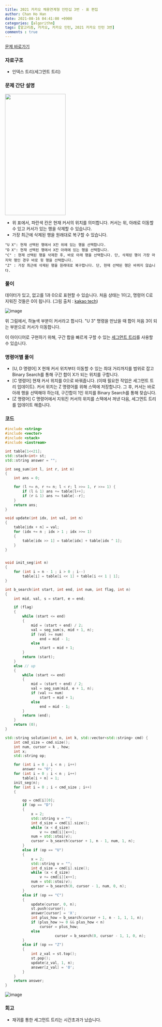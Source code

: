 ```yaml
---
title: 2021 카카오 채용연계형 인턴십 3번 - 표 편집
author: Chan Ho Han
date: 2021-08-16 04:41:00 +0900
categories: [algorithm]
tags: [알고리즘, 카카오, 카카오 인턴, 2021 카카오 인턴 3번]
comments : true
---
```


[문제 바로가기](https://programmers.co.kr/learn/courses/30/lessons/81303)


### 자료구조
- 인덱스 트리(세그먼트 트리)

### 문제 간단 설명

<img src="https://user-images.githubusercontent.com/46598292/129503868-3d6fa8b1-5882-437d-8647-36993ac4ad54.png"  width="200" height="400"/>

- 위 표에서, 파란색 칸은 현재 커서의 위치를 의미합니다. 커서는 위, 아래로 이동할 수 있고 커서가 있는 행을 삭제할 수 있습니다.
- 가장 최근에 삭제된 행을 원래대로 복구할 수 있습니다.


```
"U X": 현재 선택된 행에서 X칸 위에 있는 행을 선택합니다.
"D X": 현재 선택된 행에서 X칸 아래에 있는 행을 선택합니다.
"C" : 현재 선택된 행을 삭제한 후, 바로 아래 행을 선택합니다. 단, 삭제된 행이 가장 마지막 행인 경우 바로 윗 행을 선택합니다.
"Z" : 가장 최근에 삭제된 행을 원래대로 복구합니다. 단, 현재 선택된 행은 바뀌지 않습니다.
```

### 풀이

데이터가 있고, 없고를 1과 0으로 표현할 수 있습니다. 처음 상태는 1이고, 명령어 C로 지워진 것들은 0이 됩니다.
(그림 출처 : [kakao tech](https://tech.kakao.com/2021/07/08/2021-%EC%B9%B4%EC%B9%B4%EC%98%A4-%EC%9D%B8%ED%84%B4%EC%8B%AD-for-tech-developers-%EC%BD%94%EB%94%A9-%ED%85%8C%EC%8A%A4%ED%8A%B8-%ED%95%B4%EC%84%A4/))

![image](https://user-images.githubusercontent.com/46598292/129509810-4593a4f8-97ad-483c-86e1-0b82bf1aa506.png)

위 그림에서, 하늘색 부분이 커서라고 합시다. "U 3" 명령을 만났을 때 합이 처음 3이 되는 부분으로 커서가 이동합니다.  

이 아이디어로 구현하기 위해, 구간 합을 빠르게 구할 수 있는 [세그먼트 트리](https://www.acmicpc.net/blog/view/9)를 사용할 수 있습니다.  

### 명령어별 풀이
- [U, D 명령어] X
현재 커서 위치부터 이동할 수 있는 최대 거리까지를 범위로 잡고 Binary Search를 통해 구간 합이 X가 되는 위치를 구합니다.
- [C 명령어]
현재 커서 위치를 0으로 바꿔줍니다. (이때 필요한 작업은 세그먼트 트리 업데이트). 커서 위치는 Z 명령어를 위해 스택에 저장합니다. 그 후, 커서는 바로 아래 행을 선택해야 하는데, 구간합이 1인 위치를 Binary Search를 통해 찾습니다.
- [Z 명령어]
C 명령어에서 지워진 커서의 위치를 스택에서 꺼낸 다음, 세그먼트 트리를 업데이트 해줍니다.




### 코드
```cpp
#include <string>
#include <vector>
#include <stack>
#include <iostream>

int table[1<<21];
std::stack<int> st;
std::string answer = "";

int seg_sum(int l, int r, int n)
{
    int ans = 0;

    for (l += n, r += n; l < r; l >>= 1, r >>= 1) {
        if (l & 1) ans += table[l++];
        if (r & 1) ans += table[--r];
    }
    return ans;
}

void update(int idx, int val, int n)
{
	table[idx + n] = val;
	for (idx += n ; idx > 1 ; idx >>= 1)
	{
		table[idx >> 1] = table[idx] + table[idx ^ 1];
	}
}


void init_seg(int n)
{
	for (int i = n - 1 ; i > 0 ; i--)
		table[i] = table[i << 1] + table[i << 1 | 1];
}

int b_search(int start, int end, int num, int flag, int n)
{
	int mid, val, s = start, e = end;

	if (flag)
	{
		while (start <= end)
		{
			mid = (start + end) / 2;
			val = seg_sum(s, mid + 1, n);
			if (val >= num)
				end = mid - 1;
			else
				start = mid + 1;
		}
		return (start);
	}
	else // up
	{
		while (start <= end)
		{
			mid = (start + end) / 2;
			val = seg_sum(mid, e + 1, n);
			if (val >= num)
				start = mid + 1;
			else
				end = mid - 1;
		}
		return (end);
	}
	return (0);
}

std::string solution(int n, int k, std::vector<std::string> cmd) {
	int cmd_size = cmd.size();
	int num, cursor = k , how;
	int x;
	std::string op;

	for (int i = 0 ; i < n ; i++)
		answer += "O";
	for (int i = 0 ; i < n ; i++)
		table[i + n] = 1;
	init_seg(n);
	for (int i = 0 ; i < cmd_size ; i++)
	{

		op = cmd[i][0];
		if (op == "D")
		{
			x = 2;
			std::string v = "";
			int d_size = cmd[i].size();
			while (x < d_size)
				v += cmd[i][x++];
			num = std::stoi(v);
			cursor = b_search(cursor + 1, n - 1, num, 1, n);
		}
		else if (op == "U")
		{
			x = 2;
			std::string v = "";
			int d_size = cmd[i].size();
			while (x < d_size)
				v += cmd[i][x++];
			num = std::stoi(v);
			cursor = b_search(0, cursor - 1, num, 0, n);
		}
		else if (op == "C")
		{
			update(cursor, 0, n);
			st.push(cursor);
			answer[cursor] = 'X';
			int plus_how = b_search(cursor + 1, n - 1, 1, 1, n);
			if (plus_how >= 0 && plus_how < n)
				cursor = plus_how;
			else
 		               cursor = b_search(0, cursor - 1, 1, 0, n);
		}
		else if (op == "Z")
		{
			int z_val = st.top();
			st.pop();
			update(z_val, 1, n);
			answer[z_val] = 'O';
		}
	}
	return answer;
}
```
![image](https://user-images.githubusercontent.com/46598292/129512052-3500de02-7653-4fd3-8e65-df0747ae579f.png)


### 회고

- 재귀를 통한 세그먼트 트리는 시간초과가 났습니다.
